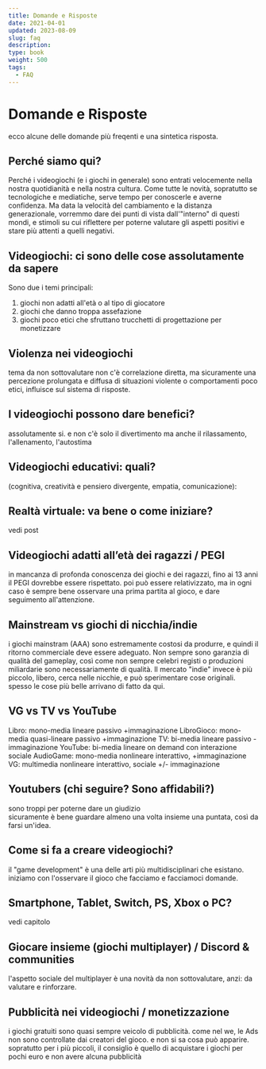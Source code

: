 ```yaml
---
title: Domande e Risposte
date: 2021-04-01
updated: 2023-08-09
slug: faq
description: 
type: book
weight: 500
tags:
  - FAQ
---
```

# Domande e Risposte
ecco alcune delle domande più freqenti e una sintetica risposta.

## Perché siamo qui?
Perché i videogiochi (e i giochi in generale) sono entrati velocemente nella nostra quotidianità e nella nostra cultura. Come tutte le novità, sopratutto se tecnologiche e mediatiche, serve tempo per conoscerle e averne confidenza. Ma data la velocità del cambiamento e la distanza generazionale, vorremmo dare dei punti di vista dall'"interno" di questi mondi, e stimoli su cui riflettere per poterne valutare gli aspetti positivi e stare più attenti a quelli negativi.

## Videogiochi: ci sono delle cose assolutamente da sapere
Sono due i temi principali:
1. giochi non adatti all'età o al tipo di giocatore
2. giochi che danno troppa assefazione
3. giochi poco etici che sfruttano trucchetti di progettazione per monetizzare

## Violenza nei videogiochi
tema da non sottovalutare
non c'è correlazione diretta, ma sicuramente una percezione prolungata e diffusa di situazioni violente o comportamenti poco etici, influisce sul sistema di risposte.

## I videogiochi possono dare benefici?
assolutamente si.
e non c'è solo il divertimento
ma anche il rilassamento, l'allenamento, l'autostima

## Videogiochi educativi: quali?
(cognitiva, creatività e pensiero divergente, empatia, comunicazione): 

## Realtà virtuale: va bene o come iniziare?
vedi post

## Videogiochi adatti all’età dei ragazzi / PEGI
in mancanza di profonda conoscenza dei giochi e dei ragazzi, fino ai 13 anni il PEGI dovrebbe essere rispettato.
poi può essere relativizzato, ma in ogni caso è sempre bene osservare una prima partita al gioco, e dare seguimento all'attenzione.

## Mainstream vs giochi di nicchia/indie
i giochi mainstram (AAA) sono estremamente costosi da produrre, e quindi il ritorno commerciale deve essere adeguato. Non sempre sono garanzia di qualità del gameplay, così come non sempre celebri registi o produzioni miliardarie sono necessariamente di qualità.
Il mercato "indie" invece è più piccolo, libero, cerca nelle nicchie, e può sperimentare cose originali. spesso le cose più belle arrivano di fatto da qui.

## VG vs TV vs YouTube
Libro: mono-media lineare passivo +immaginazione
LibroGioco: mono-media quasi-lineare passivo +immaginazione
TV: bi-media lineare passivo -immaginazione
YouTube: bi-media lineare on demand con interazione sociale
AudioGame: mono-media nonlineare interattivo, +immaginazione
VG: multimedia nonlineare interattivo, sociale +/- immaginazione

## Youtubers (chi seguire? Sono affidabili?)
sono troppi per poterne dare un giudizio  
sicuramente è bene guardare almeno una volta insieme una puntata, così da farsi un'idea.

## Come si fa a creare videogiochi?
il "game development" è una delle arti più multidisciplinari che esistano.
iniziamo con l'osservare il gioco che facciamo e facciamoci domande.

## Smartphone, Tablet, Switch, PS, Xbox o PC?
vedi capitolo

## Giocare insieme (giochi multiplayer) / Discord & communities
l'aspetto sociale del multiplayer è una novità da non sottovalutare, anzi: da valutare e rinforzare.

## Pubblicità nei videogiochi / monetizzazione
i giochi gratuiti sono quasi sempre veicolo di pubblicità.
come nel we, le Ads non sono controllate dai creatori del gioco. e non si sa cosa può apparire.
sopratutto per i più piccoli, il consiglio è quello di acquistare i giochi per pochi euro e non avere alcuna pubblicità




